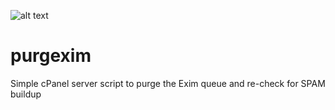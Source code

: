 ![alt text](https://git.intergen.us/intergen/No-ReadMe/raw/master/InterGenStudios_600x338.jpg "InterGenStudios")

# purgexim
Simple cPanel server script to purge the Exim queue and re-check for SPAM buildup
